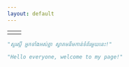 ```yaml
---
layout: default
---
```


<html>
    <style>
        .outline{
            border: 1px red solid;
        }
    </style>
    <table style="width:70%;">
        <tr>
            <td>
                <div>
                    <script src="https://tryhackme.com/badge/25541"></script>
                </div>
            </td>
            <td>
                <div>
                    <script src="https://www.hackthebox.eu/badge/460748"></script>
                </div>
            </td> 
        </tr>
</table>
   
</html>

[comment]: <> (\* ## [About me]&#40;./aboutme.html&#41;)

```python
"សួរស្តី អ្នកទាំងអស់គ្នា ស្វាគមន៏មកាន់ទំព័រមួយនេះ!"

"Hello everyone, welcome to my page!"
```
